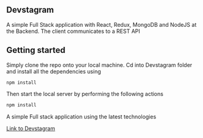 ## Devstagram

A simple Full Stack application with React, Redux, MongoDB and NodeJS at the Backend. The client communicates to a REST API 

## Getting started 

Simply clone the repo onto your local machine. Cd into Devstagram folder and install all the dependencies using 

```Javscript 
npm install 
```
Then start the local server by performing the following actions 

```Javascript 
npm install 
```

A simple Full stack application using the latest technologies

[Link to Devstagram](https://devstargram.herokuapp.com)
